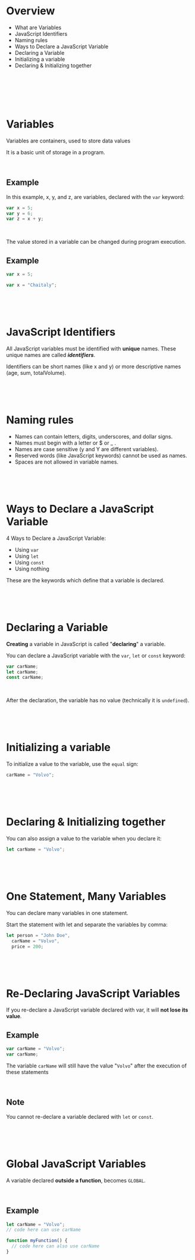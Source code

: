 # Overview

- What are Variables
- JavaScript Identifiers
- Naming rules
- Ways to Declare a JavaScript Variable
- Declaring a Variable
- Initializing a variable
- Declaring & Initializing together

&nbsp;

&nbsp;

&nbsp;

# Variables

Variables are containers, used to store data values

It is a basic unit of storage in a program.

&nbsp;

## Example

In this example, x, y, and z, are variables, declared with the `var` keyword:

```js
var x = 5;
var y = 6;
var z = x + y;
```

&nbsp;

The value stored in a variable can be changed during program execution.

## Example

```js
var x = 5;

var x = "Chaitaly";
```

&nbsp;

&nbsp;

# JavaScript Identifiers

All JavaScript variables must be identified with **unique** names. These unique names are called **_identifiers_**.

Identifiers can be short names (like x and y) or more descriptive names (age, sum, totalVolume).

&nbsp;

&nbsp;

# Naming rules

- Names can contain letters, digits, underscores, and dollar signs.
- Names must begin with a letter or $ or \_ .
- Names are case sensitive (y and Y are different variables).
- Reserved words (like JavaScript keywords) cannot be used as names.
- Spaces are not allowed in variable names.

&nbsp;

&nbsp;

# Ways to Declare a JavaScript Variable

4 Ways to Declare a JavaScript Variable:

- Using `var`
- Using `let`
- Using `const`
- Using nothing

These are the keywords which define that a variable is declared.

&nbsp;

&nbsp;

# Declaring a Variable

**Creating** a variable in JavaScript is called "**declaring**" a variable.

You can declare a JavaScript variable with the `var`, `let` or `const` keyword:

```js
var carName;
let carName;
const carName;
```

&nbsp;

After the declaration, the variable has no value (technically it is `undefined`).

&nbsp;

&nbsp;

# Initializing a variable

To initialize a value to the variable, use the `equal` sign:

```js
carName = "Volvo";
```

&nbsp;

&nbsp;

# Declaring & Initializing together

You can also assign a value to the variable when you declare it:

```js
let carName = "Volvo";
```

&nbsp;

&nbsp;

# One Statement, Many Variables

You can declare many variables in one statement.

Start the statement with let and separate the variables by comma:

```js
let person = "John Doe",
  carName = "Volvo",
  price = 200;
```

&nbsp;

&nbsp;

# Re-Declaring JavaScript Variables

If you re-declare a JavaScript variable declared with var, it will **not lose its value**.

## Example

```js
var carName = "Volvo";
var carName;
```

The variable `carName` will still have the value "`Volvo`" after the execution of these statements

&nbsp;

## Note

You cannot re-declare a variable declared with `let` or `const`.

&nbsp;

&nbsp;

# Global JavaScript Variables

A variable declared **outside a function**, becomes `GLOBAL`.

&nbsp;

## Example

```js
let carName = "Volvo";
// code here can use carName

function myFunction() {
  // code here can also use carName
}
```
